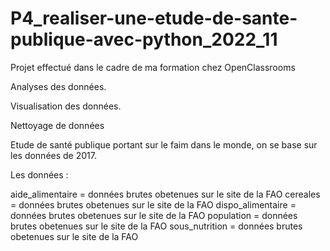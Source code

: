 # P4_realiser-une-etude-de-sante-publique-avec-python_2022_11


Projet effectué dans le cadre de ma formation chez OpenClassrooms

Analyses des données.

Visualisation des données.

Nettoyage de données

Etude de santé publique portant sur le faim dans le monde, on se base sur les données de 2017.

Les données :

aide_alimentaire = données brutes obetenues sur le site de la FAO
cereales = données brutes obetenues sur le site de la FAO
dispo_alimentaire = données brutes obetenues sur le site de la FAO
population = données brutes obetenues sur le site de la FAO
sous_nutrition = données brutes obetenues sur le site de la FAO
